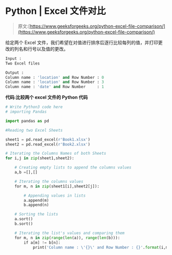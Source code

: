 # Python | Excel 文件对比

> 原文:[https://www.geeksforgeeks.org/python-excel-file-comparison/](https://www.geeksforgeeks.org/python-excel-file-comparison/)

给定两个 Excel 文件，我们希望在对值进行排序后逐行比较每列的值，并打印更改的列名和行号以及值的更改。

```py
Input : 
Two Excel files

Output :
Column name : 'location' and Row Number : 0
Column name : 'location' and Row Number : 3
Column name : 'date' and Row Number     : 1

```

**代码:比较两个 excel 文件的 Python 代码**

```py
# Write Python3 code here
# importing Pandas

import pandas as pd

#Reading two Excel Sheets

sheet1 = pd.read_excel(r'Book1.xlsx')
sheet2 = pd.read_excel(r'Book2.xlsx')

# Iterating the Columns Names of both Sheets
for i,j in zip(sheet1,sheet2):

    # Creating empty lists to append the columns values    
    a,b =[],[]

    # Iterating the columns values
    for m, n in zip(sheet1[i],sheet2[j]):

        # Appending values in lists
        a.append(m)
        b.append(n)

    # Sorting the lists
    a.sort()
    b.sort()

    # Iterating the list's values and comparing them
    for m, n in zip(range(len(a)), range(len(b))):
        if a[m] != b[n]:
            print('Column name : \'{}\' and Row Number : {}'.format(i,m))
```